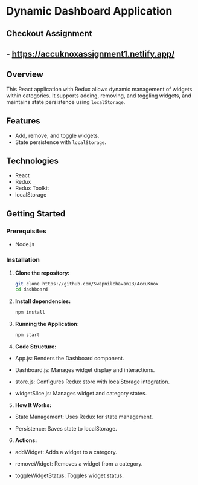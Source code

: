 # Dynamic Dashboard Application 
## Checkout Assignment
## - https://accuknoxassignment1.netlify.app/

## Overview

This React application with Redux allows dynamic management of widgets within categories. It supports adding, removing, and toggling widgets, and maintains state persistence using `localStorage`.

## Features

- Add, remove, and toggle widgets.
- State persistence with `localStorage`.

## Technologies

- React
- Redux
- Redux Toolkit
- localStorage
 
## Getting Started

### Prerequisites

- Node.js

### Installation

1. **Clone the repository:**
   ```bash
   git clone https://github.com/Swapnilchavan13/AccuKnox
   cd dashboard

2. **Install dependencies:**
   ```bash
   npm install

3. **Running the Application:**
   ```bash
   npm start

4. **Code Structure:**

- App.js: Renders the Dashboard component.

- Dashboard.js: Manages widget display and interactions.

- store.js: Configures Redux store with localStorage integration.

- widgetSlice.js: Manages widget and category states.


5. **How It Works:**

- State Management: Uses Redux for state management.

- Persistence: Saves state to localStorage.

6. **Actions:**

- addWidget: Adds a widget to a category.

- removeWidget: Removes a widget from a category.

- toggleWidgetStatus: Toggles widget status.